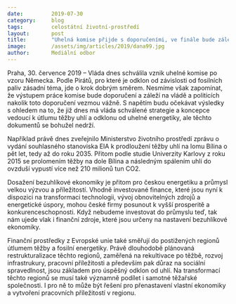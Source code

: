 ```yaml
---
date:         2019-07-30
category:     blog
tags:         celostátní životní-prostředí
layout:       post
title:        "Uhelná komise přijde s doporučeními, ve finále bude záležet na vládě jaké reálné kroky udělá"
image:        /assets/img/articles/2019/dana99.jpg
author:       Mediální odbor
---
```



Praha, 30. července 2019 – Vláda dnes schválila vznik uhelné komise po vzoru Německa. Podle Pirátů, pro které je odklon od závislosti od fosilních paliv zásadní téma, jde o krok dobrým směrem. Nesmíme však zapomínat, že výstupem práce komise bude doporučení a záleží na vládě a politicích nakolik toto doporučení vezmou vážně. S napětím budu očekávat výsledky s ohledem na to, že již dnes má vláda schválené strategie a koncepce vedoucí k útlumu těžby uhlí a odklonu od uhelné energetiky, ale těchto dokumentů se bohužel nedrží. 
 
Například právě dnes zveřejnilo Ministerstvo životního prostředí zprávu o vydání souhlasného stanoviska EIA k prodloužení těžby uhlí na lomu Bílina o pět let, tedy až do roku 2035. Přitom podle studie Univerzity Karlovy z roku 2015 se prolomením těžby na dole Bílina a následným spálením uhlí do ovzduší vypustí více než 210 milionů tun CO2.
 
Dosažení bezuhlíkové ekonomiky je přitom pro českou energetiku a průmysl velkou výzvou a příležitostí. Vhodně investované finance, které jsou nyní k dispozici na transformaci technologii, vývoj obnovitelných zdrojů a energetické úspory, mohou české firmy posunout k vyšší prosperitě a konkurenceschopnosti. Když nebudeme investovat do průmyslu teď, tak nám ujede vlak i finanční zdroje, které jsou určeny na nastavení bezuhlíkové ekonomiky. 
 
Finanční prostředky z Evropské unie také směřují do postižených regionů útlumem těžby a fosilní energetiky. Právě dlouhodobě plánovaná restrukturalizace těchto regionů, zaměřená na rekultivace po těžbě, rozvoj infrastrukury, pracovní příležitosti a především pak důraz na sociální spravedlnost, jsou základem pro úspěšný odklon od uhlí. Na transformací těchto regionů se musí také významně podílet i samotné těžařské společnosti. I pro ně to může být řešení pro přenastavení vlastní ekonomiky a vytvoření pracovních příležitostí v regionu. 
